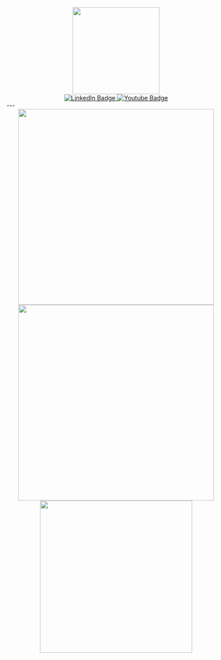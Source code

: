 <div id="header" align="center">
  <img src="https://media.giphy.com/media/M9gbBd9nbDrOTu1Mqx/giphy.gif" width="200"/>
</div>

<div id="badges" align="center">
  <a href="https://www.linkedin.com/in/ferisaprestasi/">
    <img src="https://img.shields.io/badge/LinkedIn-blue?style=for-the-badge&logo=linkedin&logoColor=white" alt="LinkedIn Badge"/>
  </a>
  <a href="https://www.youtube.com/channel/UCioDi1cOf-xV0tkpI-qsk_A">
    <img src="https://img.shields.io/badge/YouTube-red?style=for-the-badge&logo=youtube&logoColor=white" alt="Youtube Badge"/>
  </a>
</div>
</div>
---
<div align=center>
  <img width="450" src="https://github-readme-stats-sigma-five.vercel.app/api?username=prestasicode&theme=buefy&show_icons=true&hide_border=true&count_private=true" />
  <img width="450"  src="https://github-readme-streak-stats.herokuapp.com?user=prestasicode&theme=buefy&hide_border=true" />
  <img width="350"  src="https://github-readme-stats-sigma-five.vercel.app/api/top-langs/?username=prestasicode&layout=compact&theme=buefy&hide_border=true" />
</div>


<br>
